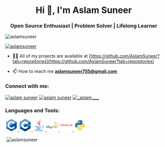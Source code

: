 <h1 align="center">Hi 👋, I'm Aslam Suneer</h1>
<h3 align="center">Open Source Enthusiast | Problem Solver | Lifelong Learner</h3>

<p align="left"> <img src="https://komarev.com/ghpvc/?username=aslamsuneer&label=Profile%20views&color=0e75b6&style=flat" alt="aslamsuneer" /> </p>

<p align="left"> <a href="https://github.com/ryo-ma/github-profile-trophy"><img src="https://github-profile-trophy.vercel.app/?username=aslamsuneer" alt="aslamsuneer" /></a> </p>

- 👨‍💻 All of my projects are available at [https://github.com/AslamSuneer?tab=repositories](https://github.com/AslamSuneer?tab=repositories)

- 📫 How to reach me **aslamsuneer755@gmail.com**

<h3 align="left">Connect with me:</h3>
<p align="left">
<a href="https://linkedin.com/in/aslam suneer" target="blank"><img align="center" src="https://raw.githubusercontent.com/rahuldkjain/github-profile-readme-generator/master/src/images/icons/Social/linked-in-alt.svg" alt="aslam suneer" height="30" width="40" /></a>
<a href="https://fb.com/aslam suneer" target="blank"><img align="center" src="https://raw.githubusercontent.com/rahuldkjain/github-profile-readme-generator/master/src/images/icons/Social/facebook.svg" alt="aslam suneer" height="30" width="40" /></a>
<a href="https://instagram.com/_aslam.___" target="blank"><img align="center" src="https://raw.githubusercontent.com/rahuldkjain/github-profile-readme-generator/master/src/images/icons/Social/instagram.svg" alt="_aslam.___" height="30" width="40" /></a>
</p>

<h3 align="left">Languages and Tools:</h3>
<p align="left"> <a href="https://www.cprogramming.com/" target="_blank" rel="noreferrer"> <img src="https://raw.githubusercontent.com/devicons/devicon/master/icons/c/c-original.svg" alt="c" width="40" height="40"/> </a> <a href="https://www.w3schools.com/cpp/" target="_blank" rel="noreferrer"> <img src="https://raw.githubusercontent.com/devicons/devicon/master/icons/cplusplus/cplusplus-original.svg" alt="cplusplus" width="40" height="40"/> </a> <a href="https://www.java.com" target="_blank" rel="noreferrer"> <img src="https://raw.githubusercontent.com/devicons/devicon/master/icons/java/java-original.svg" alt="java" width="40" height="40"/> </a> <a href="https://www.mysql.com/" target="_blank" rel="noreferrer"> <img src="https://raw.githubusercontent.com/devicons/devicon/master/icons/mysql/mysql-original-wordmark.svg" alt="mysql" width="40" height="40"/> </a> <a href="https://www.oracle.com/" target="_blank" rel="noreferrer"> <img src="https://raw.githubusercontent.com/devicons/devicon/master/icons/oracle/oracle-original.svg" alt="oracle" width="40" height="40"/> </a> <a href="https://www.python.org" target="_blank" rel="noreferrer"> <img src="https://raw.githubusercontent.com/devicons/devicon/master/icons/python/python-original.svg" alt="python" width="40" height="40"/> </a> </p>

<p>&nbsp;<img align="center" src="https://github-readme-stats.vercel.app/api?username=aslamsuneer&show_icons=true&locale=en" alt="aslamsuneer" /></p>
